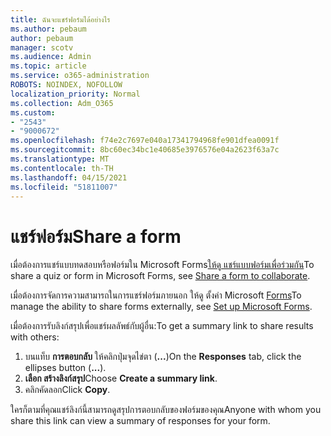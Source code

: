 ```yaml
---
title: ฉันจะแชร์ฟอร์มได้อย่างไร
ms.author: pebaum
author: pebaum
manager: scotv
ms.audience: Admin
ms.topic: article
ms.service: o365-administration
ROBOTS: NOINDEX, NOFOLLOW
localization_priority: Normal
ms.collection: Adm_O365
ms.custom:
- "2543"
- "9000672"
ms.openlocfilehash: f74e2c7697e040a17341794968fe901dfea0091f
ms.sourcegitcommit: 8bc60ec34bc1e40685e3976576e04a2623f63a7c
ms.translationtype: MT
ms.contentlocale: th-TH
ms.lasthandoff: 04/15/2021
ms.locfileid: "51811007"
---
```

# <a name="share-a-form"></a><span data-ttu-id="3f679-102">แชร์ฟอร์ม</span><span class="sxs-lookup"><span data-stu-id="3f679-102">Share a form</span></span>

<span data-ttu-id="3f679-103">เมื่อต้องการแชร์แบบทดสอบหรือฟอร์มใน Microsoft Forms[ให้ดู แชร์แบบฟอร์มเพื่อร่วมกัน](https://support.office.com/article/Share-a-form-to-collaborate-d5bb5cf0-8401-4c15-bb8c-8e108cd7e69b)</span><span class="sxs-lookup"><span data-stu-id="3f679-103">To share a quiz or form in Microsoft Forms, see [Share a form to collaborate](https://support.office.com/article/Share-a-form-to-collaborate-d5bb5cf0-8401-4c15-bb8c-8e108cd7e69b).</span></span>

<span data-ttu-id="3f679-104">เมื่อต้องการจัดการความสามารถในการแชร์ฟอร์มภายนอก ให้ดู ตั้งค่า Microsoft [Forms](https://support.office.com/article/set-up-microsoft-forms-cc52287a-4550-464d-9a1b-457bf9df2240)</span><span class="sxs-lookup"><span data-stu-id="3f679-104">To manage the ability to share forms externally, see [Set up Microsoft Forms](https://support.office.com/article/set-up-microsoft-forms-cc52287a-4550-464d-9a1b-457bf9df2240).</span></span> 

<span data-ttu-id="3f679-105">เมื่อต้องการรับลิงก์สรุปเพื่อแชร์ผลลัพธ์กับผู้อื่น:</span><span class="sxs-lookup"><span data-stu-id="3f679-105">To get a summary link to share results with others:</span></span>

1. <span data-ttu-id="3f679-106">บนแท็บ **การตอบกลับ** ให้คลิกปุ่มจุดไข่ตา (**...**)</span><span class="sxs-lookup"><span data-stu-id="3f679-106">On the **Responses** tab, click the ellipses button (**...**).</span></span>
3. <span data-ttu-id="3f679-107">**เลือก สร้างลิงก์สรุป**</span><span class="sxs-lookup"><span data-stu-id="3f679-107">Choose **Create a summary link**.</span></span>
4. <span data-ttu-id="3f679-108">คลิกคัดลอก</span><span class="sxs-lookup"><span data-stu-id="3f679-108">Click **Copy**.</span></span>

<span data-ttu-id="3f679-109">ใครก็ตามที่คุณแชร์ลิงก์นี้สามารถดูสรุปการตอบกลับของฟอร์มของคุณ</span><span class="sxs-lookup"><span data-stu-id="3f679-109">Anyone with whom you share this link can view a summary of responses for your form.</span></span>